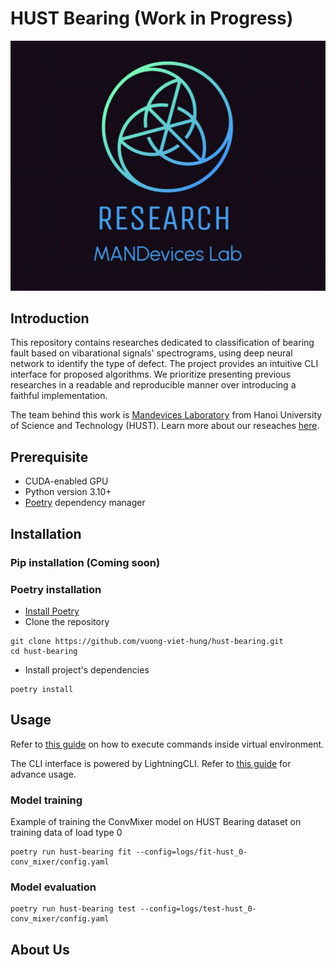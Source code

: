 # HUST Bearing (Work in Progress)
<p align="center">
    <img src="assests/mandevices_logo.jpg">
</p>

## Introduction
This repository contains researches dedicated to classification of bearing fault based on vibarational signals' spectrograms, using deep neural network to identify the type of defect.
The project provides an intuitive CLI interface for proposed algorithms.
We prioritize presenting previous researches in a readable and reproducible manner over introducing a faithful implementation.

The team behind this work is [Mandevices Laboratory](https://www.facebook.com/mandeviceslaboratory) from Hanoi University of Science and Technology (HUST). Learn more about our reseaches [here](#about-us).

## Prerequisite
- CUDA-enabled GPU
- Python version 3.10+
- [Poetry](https://python-poetry.org/docs/#installation) dependency manager

## Installation

### Pip installation (Coming soon)

### Poetry installation

- [Install Poetry](https://python-poetry.org/docs/)
- Clone the repository
```commandline
git clone https://github.com/vuong-viet-hung/hust-bearing.git
cd hust-bearing
```
- Install project's dependencies
```commandline
poetry install
```

## Usage
Refer to [this guide](https://python-poetry.org/docs/basic-usage/#using-your-virtual-environment) on how to execute commands inside virtual environment.

The CLI interface is powered by LightningCLI. Refer to [this guide]([LightningCLI](https://lightning.ai/docs/pytorch/stable/cli/lightning_cli.html)) for advance usage.

### Model training
Example of training the ConvMixer model on HUST Bearing dataset on training data of load type 0
```commandline
poetry run hust-bearing fit --config=logs/fit-hust_0-conv_mixer/config.yaml
```

### Model evaluation
```commandline
poetry run hust-bearing test --config=logs/test-hust_0-conv_mixer/config.yaml
```

## About Us